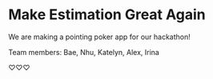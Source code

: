# Make Estimation Great Again

We are making a pointing poker app for our hackathon!

Team members: 
Bae, Nhu, Katelyn, Alex, Irina

♡♡♡
